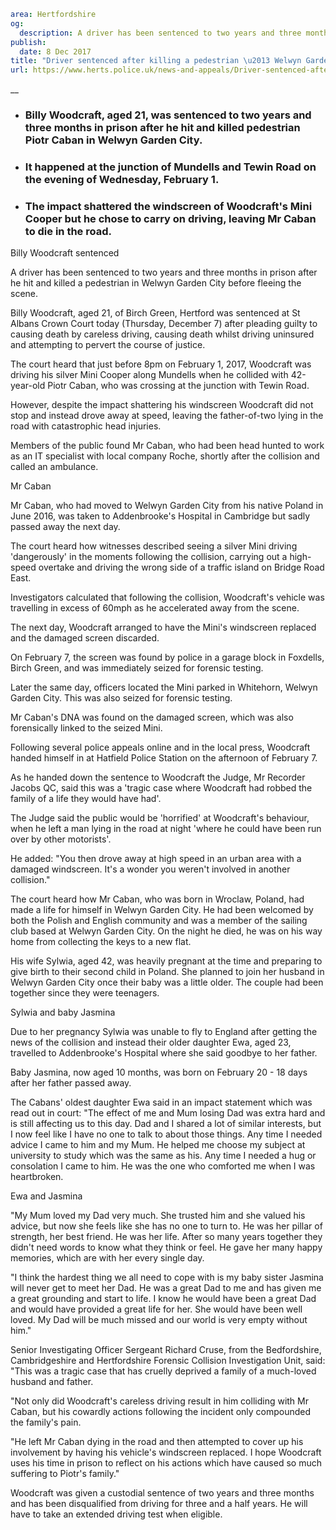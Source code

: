 ```yaml
area: Hertfordshire
og:
  description: A driver has been sentenced to two years and three months in prison after he hit and killed a pedestrian in Welwyn Garden City before fleeing the scene.
publish:
  date: 8 Dec 2017
title: "Driver sentenced after killing a pedestrian \u2013 Welwyn Garden City"
url: https://www.herts.police.uk/news-and-appeals/Driver-sentenced-after-killing-a-pedestrian-Welwyn-Garden-City-1274B
```

__

 * ### Billy Woodcraft, aged 21, was sentenced to two years and three months in prison after he hit and killed pedestrian Piotr Caban in Welwyn Garden City.

 * ### It happened at the junction of Mundells and Tewin Road on the evening of Wednesday, February 1.

 * ### The impact shattered the windscreen of Woodcraft's Mini Cooper but he chose to carry on driving, leaving Mr Caban to die in the road.

Billy Woodcraft sentenced

A driver has been sentenced to two years and three months in prison after he hit and killed a pedestrian in Welwyn Garden City before fleeing the scene.

Billy Woodcraft, aged 21, of Birch Green, Hertford was sentenced at St Albans Crown Court today (Thursday, December 7) after pleading guilty to causing death by careless driving, causing death whilst driving uninsured and attempting to pervert the course of justice.

The court heard that just before 8pm on February 1, 2017, Woodcraft was driving his silver Mini Cooper along Mundells when he collided with 42-year-old Piotr Caban, who was crossing at the junction with Tewin Road.

However, despite the impact shattering his windscreen Woodcraft did not stop and instead drove away at speed, leaving the father-of-two lying in the road with catastrophic head injuries.

Members of the public found Mr Caban, who had been head hunted to work as an IT specialist with local company Roche, shortly after the collision and called an ambulance.

Mr Caban

Mr Caban, who had moved to Welwyn Garden City from his native Poland in June 2016, was taken to Addenbrooke's Hospital in Cambridge but sadly passed away the next day.

The court heard how witnesses described seeing a silver Mini driving 'dangerously' in the moments following the collision, carrying out a high-speed overtake and driving the wrong side of a traffic island on Bridge Road East.

Investigators calculated that following the collision, Woodcraft's vehicle was travelling in excess of 60mph as he accelerated away from the scene.

The next day, Woodcraft arranged to have the Mini's windscreen replaced and the damaged screen discarded.

On February 7, the screen was found by police in a garage block in Foxdells, Birch Green, and was immediately seized for forensic testing.

Later the same day, officers located the Mini parked in Whitehorn, Welwyn Garden City. This was also seized for forensic testing.

Mr Caban's DNA was found on the damaged screen, which was also forensically linked to the seized Mini.

Following several police appeals online and in the local press, Woodcraft handed himself in at Hatfield Police Station on the afternoon of February 7.

As he handed down the sentence to Woodcraft the Judge, Mr Recorder Jacobs QC, said this was a 'tragic case where Woodcraft had robbed the family of a life they would have had'.

The Judge said the public would be 'horrified' at Woodcraft's behaviour, when he left a man lying in the road at night 'where he could have been run over by other motorists'.

He added: "You then drove away at high speed in an urban area with a damaged windscreen. It's a wonder you weren't involved in another collision."

The court heard how Mr Caban, who was born in Wroclaw, Poland, had made a life for himself in Welwyn Garden City. He had been welcomed by both the Polish and English community and was a member of the sailing club based at Welwyn Garden City. On the night he died, he was on his way home from collecting the keys to a new flat.

His wife Sylwia, aged 42, was heavily pregnant at the time and preparing to give birth to their second child in Poland. She planned to join her husband in Welwyn Garden City once their baby was a little older. The couple had been together since they were teenagers.

Sylwia and baby Jasmina

Due to her pregnancy Sylwia was unable to fly to England after getting the news of the collision and instead their older daughter Ewa, aged 23, travelled to Addenbrooke's Hospital where she said goodbye to her father.

Baby Jasmina, now aged 10 months, was born on February 20 - 18 days after her father passed away.

The Cabans' oldest daughter Ewa said in an impact statement which was read out in court: "The effect of me and Mum losing Dad was extra hard and is still affecting us to this day. Dad and I shared a lot of similar interests, but I now feel like I have no one to talk to about those things. Any time I needed advice I came to him and my Mum. He helped me choose my subject at university to study which was the same as his. Any time I needed a hug or consolation I came to him. He was the one who comforted me when I was heartbroken.

Ewa and Jasmina

"My Mum loved my Dad very much. She trusted him and she valued his advice, but now she feels like she has no one to turn to. He was her pillar of strength, her best friend. He was her life. After so many years together they didn't need words to know what they think or feel. He gave her many happy memories, which are with her every single day.

"I think the hardest thing we all need to cope with is my baby sister Jasmina will never get to meet her Dad. He was a great Dad to me and has given me a great grounding and start to life. I know he would have been a great Dad and would have provided a great life for her. She would have been well loved. My Dad will be much missed and our world is very empty without him."

Senior Investigating Officer Sergeant Richard Cruse, from the Bedfordshire, Cambridgeshire and Hertfordshire Forensic Collision Investigation Unit, said: "This was a tragic case that has cruelly deprived a family of a much-loved husband and father.

"Not only did Woodcraft's careless driving result in him colliding with Mr Caban, but his cowardly actions following the incident only compounded the family's pain.

"He left Mr Caban dying in the road and then attempted to cover up his involvement by having his vehicle's windscreen replaced. I hope Woodcraft uses his time in prison to reflect on his actions which have caused so much suffering to Piotr's family."

Woodcraft was given a custodial sentence of two years and three months and has been disqualified from driving for three and a half years. He will have to take an extended driving test when eligible.
